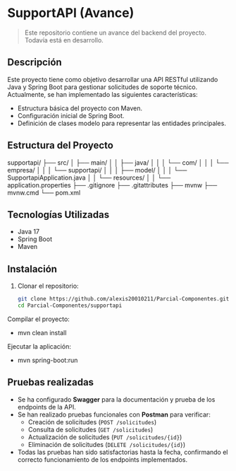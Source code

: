 # SupportAPI (Avance)

> Este repositorio contiene un avance del backend del proyecto. Todavía está en desarrollo.

## Descripción

Este proyecto tiene como objetivo desarrollar una API RESTful utilizando Java y Spring Boot para gestionar solicitudes de soporte técnico. Actualmente, se han implementado las siguientes características:

- Estructura básica del proyecto con Maven.
- Configuración inicial de Spring Boot.
- Definición de clases modelo para representar las entidades principales.

## Estructura del Proyecto

supportapi/
├── src/
│ ├── main/
│ │ ├── java/
│ │ │ └── com/
│ │ │ └── empresa/
│ │ │ └── supportapi/
│ │ │ ├── model/
│ │ │ └── SupportapiApplication.java
│ │ └── resources/
│ │ └── application.properties
├── .gitignore
├── .gitattributes
├── mvnw
├── mvnw.cmd
└── pom.xml


## Tecnologías Utilizadas

- Java 17
- Spring Boot
- Maven

## Instalación

1. Clonar el repositorio:

   ```bash
   git clone https://github.com/alexis20010211/Parcial-Componentes.git
   cd Parcial-Componentes/supportapi

Compilar el proyecto:

- mvn clean install

Ejecutar la aplicación:

- mvn spring-boot:run
## Pruebas realizadas

- Se ha configurado **Swagger** para la documentación y prueba de los endpoints de la API.
- Se han realizado pruebas funcionales con **Postman** para verificar:
  - Creación de solicitudes (`POST /solicitudes`)
  - Consulta de solicitudes (`GET /solicitudes`)
  - Actualización de solicitudes (`PUT /solicitudes/{id}`)
  - Eliminación de solicitudes (`DELETE /solicitudes/{id}`)
- Todas las pruebas han sido satisfactorias hasta la fecha, confirmando el correcto funcionamiento de los endpoints implementados.
